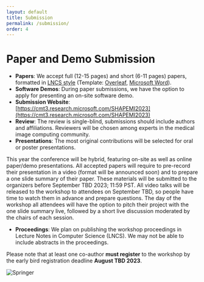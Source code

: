 ```yaml
---
layout: default
title: Submission
permalink: /submission/
order: 4
---
```

# Paper and Demo Submission

* **Papers**: We accept full (12-15 pages) and short (6-11 pages) papers, formatted in [LNCS style](https://www.springer.com/gp/computer-science/lncs) (Template:    [Overleaf]([ftp://ftp.springernature.com/cs-proceeding/llncs/llncs2e.zip](https://www.overleaf.com/latex/templates/springer-lecture-notes-in-computer-science/kzwwpvhwnvfj)), [Microsoft Word](https://resource-cms.springernature.com/springer-cms/rest/v1/content/19238706/data/v1)).
* **Software Demos**: During paper submissions, we have the option to apply for presenting an on-site software demo.
* **Submission Website**: [https://cmt3.research.microsoft.com/SHAPEMI2023](https://cmt3.research.microsoft.com/SHAPEMI2023)
* **Review**: The review is single-blind, submissions should include authors and affiliations. Reviewers will be chosen among experts in the medical image computing community.
* **Presentations**: The most original contributions will be selected for oral or poster presentations.

This year the conference will be hybrid, featuring on-site as well as online paper/demo presentations. All accepted papers will require to pre-record their presentation in a video (format will be announced soon) and to prepare a one slide summary of their paper. These materials will be submitted to the organizers before September TBD 2023; 11:59 PST. All video talks will be released to the workshop to attendees on September TBD, so people have time to watch them in advance and prepare questions. The day of the workshop all attendees will have the option to pitch their project with the one slide summary live, followed by a short live discussion moderated by the chairs of each session.

* **Proceedings**: We plan on publishing the workshop proceedings in Lecture Notes in Computer Science (LNCS). We may not be able to include abstracts in the proceedings. 

Please note that at least one co-author **must register** to the workshop by the early bird registration deadline **August TBD 2023**.

![Springer](https://github.com/shapemi/shapemi.github.io/blob/main/images/springer.png "Springer")
